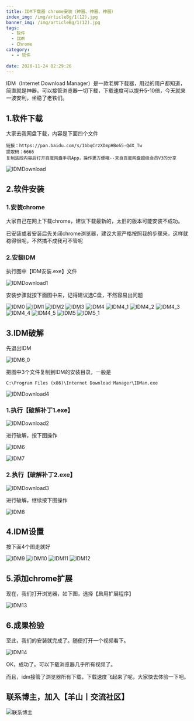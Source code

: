 ```yaml
---
title: IDM下载器 chrome安装（神器、神器、神器）
index_img: /img/articleBg/1(12).jpg
banner_img: /img/articleBg/1(12).jpg
tags:
  - 软件
  - IDM
  - Chrome
category:
  - - 软件
 
date: 2020-11-24 02:29:26
---
```


IDM（Internet Download Manager）是一款老牌下载器，用过的用户都知道，简直就是神器。可以接管浏览器一切下载，下载速度可以提升5-10倍，今天就来一波安利，坐稳了老铁们。

<!-- more -->

## 1.软件下载

大家去我网盘下载，内容是下面四个文件

```
链接：https://pan.baidu.com/s/1bbqCrzXDmpHBo65-QdX_Tw 
提取码：6666 
复制这段内容后打开百度网盘手机App，操作更方便哦--来自百度网盘超级会员V3的分享
```

![IDMDownload](/img/articleContent/IDM/IDMDownload.png)

## 2.软件安装

### 1.安装chrome

大家自己在网上下载chrome，建议下载最新的，太旧的版本可能安装不成功。

已安装或者安装后先关闭chrome浏览器，建议大家严格按照我的步骤来，这样就稳得很呢，不然搞不成我可不管呢

### 2.安装IDM

执行图中【IDM安装.exe】文件

![IDMDownload1](/img/articleContent/IDM/IDMDownload1.png)

安装步骤就按下面图中来，记得建议选C盘，不然容易出问题

![IDM0](/img/articleContent/IDM/IDM0.png)
![IDM1](/img/articleContent/IDM/IDM1.png)
![IDM2](/img/articleContent/IDM/IDM2.png)
![IDM3](/img/articleContent/IDM/IDM3.png)
![IDM4](/img/articleContent/IDM/IDM4.png)
![IDM4_1](/img/articleContent/IDM/IDM4_1.png)
![IDM4_2](/img/articleContent/IDM/IDM4_2.png)
![IDM4_3](/img/articleContent/IDM/IDM4_3.png)
![IDM4_4](/img/articleContent/IDM/IDM4_4.png)
![IDM4_5](/img/articleContent/IDM/IDM4_5.png)
![IDM5](/img/articleContent/IDM/IDM5.png)
![IDM5_1](/img/articleContent/IDM/IDM5_1.png)

## 3.IDM破解

先退出IDM

![IDM6_0](/img/articleContent/IDM/IDM6_0.png)

把图中3个文件复制到IDM的安装目录，一般是
```
C:\Program Files (x86)\Internet Download Manager\IDMan.exe
```

![IDMDownload4](/img/articleContent/IDM/IDMDownload4.png)

### 1.执行【破解补丁1.exe】

![IDMDownload2](/img/articleContent/IDM/IDMDownload2.png)

进行破解，按下图操作

![IDM6](/img/articleContent/IDM/IDM6.png)

![IDM7](/img/articleContent/IDM/IDM7.png)

### 2.执行【破解补丁2.exe】

![IDMDownload3](/img/articleContent/IDM/IDMDownload3.png)

进行破解，继续按下图操作

![IDM8](/img/articleContent/IDM/IDM8.png)

## 4.IDM设置

按下面4个图走就好

![IDM9](/img/articleContent/IDM/IDM9.png)
![IDM10](/img/articleContent/IDM/IDM10.png)
![IDM11](/img/articleContent/IDM/IDM11.png)
![IDM12](/img/articleContent/IDM/IDM12.png)

## 5.添加chrome扩展

现在，我们打开浏览器，如下图，选择【启用扩展程序】

![IDM13](/img/articleContent/IDM/IDM13.png)

## 6.成果检验

至此，我们的安装就完成了。随便打开一个视频看下。

![IDM14](/img/articleContent/IDM/IDM14.png)

OK，成功了。可以下载浏览器几乎所有视频了。

而且，idm接管了浏览器所有下载，下载速度飞起来了呢，大家快去体验一下吧。


## 联系博主，加入【羊山丨交流社区】
![联系博主](/img/icon/wechatFindMe.png)